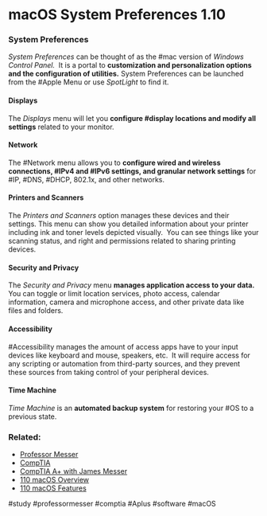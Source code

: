 # macOS System Preferences 1.10

### System Preferences

*System Preferences* can be thought of as the #mac version of *Windows Control Panel.*  It is a portal to **customization and personalization options and the configuration of utilities.** System Preferences can be launched from the #Apple Menu or use *SpotLight* to find it.

#### Displays

The *Displays* menu will let you **configure #display locations and modify all settings** related to your monitor.

#### Network

The #Network menu allows you to **configure wired and wireless connections, #IPv4 and #IPv6 settings, and granular network settings** for #IP, #DNS, #DHCP, 802.1x, and other networks.

#### Printers and Scanners

The *Printers and Scanners* option manages these devices and their settings. This menu can show you detailed information about your printer including ink and toner levels depicted visually.  You can see things like your scanning status, and right and permissions related to sharing printing devices.

#### Security and Privacy

The *Security and Privacy* menu **manages application access to your data.**  You can toggle or limit location services, photo access, calendar information, camera and microphone access, and other private data like files and folders. 

#### Accessibility

#Accessibility manages the amount of access apps have to your input devices like keyboard and mouse, speakers, etc.  It will require access for any scripting or automation from third-party sources, and they prevent these sources from taking control of your peripheral devices.

#### Time Machine

*Time Machine* is an **automated backup system** for restoring your #OS to a previous state.

### Related:
- [Professor Messer](https://www.professormesser.com/free-a-plus-training/220-1102/220-1102-video/macos-system-preferences-220-1102// "Professor Messer A+ Guide")
- [CompTIA](https://www.comptia.org/ "CompTIA Homepage")
- [CompTIA A+ with James Messer](CompTIA%20A+%20with%20James%20Messer.md)
- [110 macOS Overview](110%20macOS%20Overview.md)
- [110 macOS Features](110%20macOS%20Features.md)

#study #professormesser #comptia #Aplus #software #macOS 